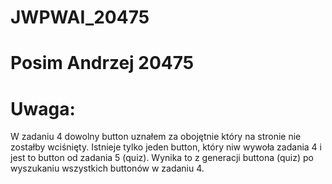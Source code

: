 # JWPWAI_20475
# Posim Andrzej 20475
# Uwaga:
W zadaniu 4 dowolny button uznałem za obojętnie który na stronie nie zostałby wciśnięty.
Istnieje tylko jeden button, który niw wywoła zadania 4 i jest to button od zadania 5 (quiz).
Wynika to z generacji buttona (quiz) po wyszukaniu wszystkich buttonów w zadaniu 4.
